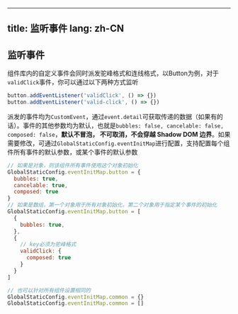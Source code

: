 <!--this file is copied from chinese md, remove this comment to update it, or it will be overwritten when next build-->
---
title: 监听事件
lang: zh-CN
---

## 监听事件

组件库内的自定义事件会同时派发驼峰格式和连线格式，以Button为例，对于`validClick`事件，你可以通过以下两种方式监听

```js
button.addEventListener('validClick', () => {})
button.addEventListener('valid-click', () => {})
```

派发的事件均为`CustomEvent`，通过`event.detail`可获取传递的数据（如果有的话）。事件的其他参数均为默认，也就是`bubbles: false, cancelable: false, composed: false`，**默认不冒泡， 不可取消，不会穿越 Shadow DOM 边界**。如果需要修改，可通过`GlobalStaticConfig.eventInitMap`进行配置，支持配置每个组件所有事件的默认参数，或某个事件的默认参数

```js
// 如果是对象，则该组件所有事件使用这个对象初始化
GlobalStaticConfig.eventInitMap.button = {
  bubbles: true,
  cancelable: true,
  composed: true
}
// 如果是数组，第一个对象用于所有对象初始化，第二个对象用于指定某个事件的初始化
GlobalStaticConfig.eventInitMap.button = [
  {
    bubbles: true,
  },
  {
    // key必须为驼峰格式
    validClick: {
      composed: true
    }
  }
]

// 也可以针对所有组件设置相同的
GlobalStaticConfig.eventInitMap.common = {}
GlobalStaticConfig.eventInitMap.common = []
```